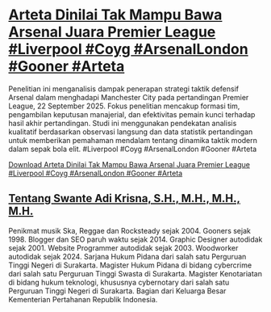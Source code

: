 # [Arteta Dinilai Tak Mampu Bawa Arsenal Juara Premier League #Liverpool #Coyg #ArsenalLondon #Gooner #Arteta](https://swanteadikrisna.com/arsenal/website/55/arteta-dinilai-tak-mampu-bawa-arsenal-juara-premier-league/)

Penelitian ini menganalisis dampak penerapan strategi taktik defensif Arsenal dalam menghadapi Manchester City pada pertandingan Premier League, 22 September 2025. Fokus penelitian mencakup formasi tim, pengambilan keputusan manajerial, dan efektivitas pemain kunci terhadap hasil akhir pertandingan. Studi ini menggunakan pendekatan analisis kualitatif berdasarkan observasi langsung dan data statistik pertandingan untuk memberikan pemahaman mendalam tentang dinamika taktik modern dalam sepak bola elit. #Liverpool #Coyg #ArsenalLondon #Gooner #Arteta 

[Download Arteta Dinilai Tak Mampu Bawa Arsenal Juara Premier League #Liverpool #Coyg #ArsenalLondon #Gooner #Arteta](https://swanteadikrisna.com/arsenal/website/55/arteta-dinilai-tak-mampu-bawa-arsenal-juara-premier-league/)


## [Tentang Swante Adi Krisna, S.H., M.H., M.H., M.H.](https://swanteadikrisna.com/)

Penikmat musik Ska, Reggae dan Rocksteady sejak 2004. Gooners sejak 1998. Blogger dan SEO paruh waktu sejak 2014. Graphic Designer autodidak sejak 2001. Website Programmer autodidak sejak 2003. Woodworker autodidak sejak 2024. Sarjana Hukum Pidana dari salah satu Perguruan Tinggi Negeri di Surakarta. Magister Hukum Pidana di bidang cybercrime dari salah satu Perguruan Tinggi Swasta di Surakarta. Magister Kenotariatan di bidang hukum teknologi, khususnya cybernotary dari salah satu Perguruan Tinggi Negeri di Surakarta. Bagian dari Keluarga Besar Kementerian Pertahanan Republik Indonesia.